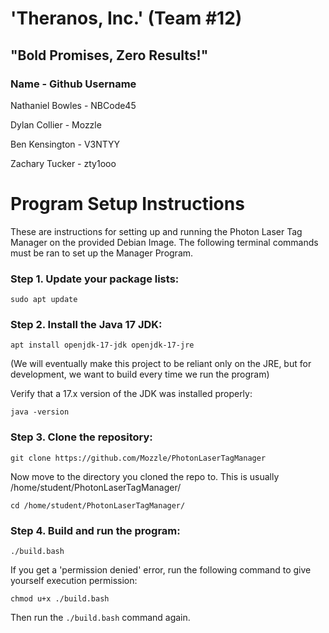 # 'Theranos, Inc.' (Team #12)
## "Bold Promises, Zero Results!"

### Name         - Github Username

Nathaniel Bowles - NBCode45

Dylan Collier    - Mozzle

Ben Kensington   - V3NTYY

Zachary Tucker   - zty1ooo


# Program Setup Instructions

These are instructions for setting up and running the Photon Laser Tag Manager on the provided Debian Image.
The following terminal commands must be ran to set up the Manager Program.

### Step 1. Update your package lists:

`sudo apt update`

### Step 2. Install the Java 17 JDK:

`apt install openjdk-17-jdk openjdk-17-jre`

(We will eventually make this project to be reliant only on the JRE, but for development, we want to build every time we run the program)

Verify that a 17.x version of the JDK was installed properly:

`java -version`

### Step 3. Clone the repository:

`git clone https://github.com/Mozzle/PhotonLaserTagManager`

Now move to the directory you cloned the repo to. This is usually /home/student/PhotonLaserTagManager/

`cd /home/student/PhotonLaserTagManager/`

### Step 4. Build and run the program:

`./build.bash`

If you get a 'permission denied' error, run the following command to give yourself execution permission:

`chmod u+x ./build.bash`

Then run the `./build.bash` command again.